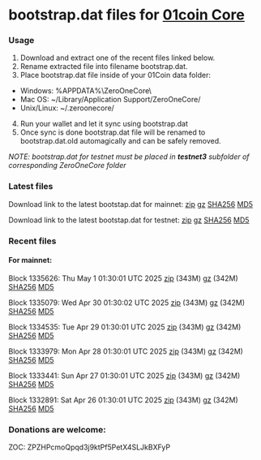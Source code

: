 # bootstrap.dat files for [01coin Core](https://01coin.io)

### Usage

1. Download and extract one of the recent files linked below.
2. Rename extracted file into filename bootstrap.dat.
3. Place bootstrap.dat file inside of your 01Coin data folder:
 - Windows: %APPDATA%\ZeroOneCore\
 - Mac OS: ~/Library/Application Support/ZeroOneCore/
 - Unix/Linux: ~/.zeroonecore/
4. Run your wallet and let it sync using bootstrap.dat
5. Once sync is done bootstrap.dat file will be renamed to bootstrap.dat.old automagically and can be safely removed.

_NOTE: bootstrap.dat for testnet must be placed in **testnet3** subfolder of corresponding ZeroOneCore folder_

### Latest files
Download link to the latest bootstap.dat for mainnet: [zip](https://files.01coin.io/mainnet/bootstrap.dat.zip) [gz](https://files.01coin.io/mainnet/bootstrap.dat.tar.gz) [SHA256](https://files.01coin.io/mainnet/sha256.txt) [MD5](https://files.01coin.io/mainnet/md5.txt)

Download link to the latest bootstap.dat for testnet: [zip](https://files.01coin.io/testnet/bootstrap.dat.zip) [gz](https://files.01coin.io/testnet/bootstrap.dat.tar.gz) [SHA256](https://files.01coin.io/testnet/sha256.txt) [MD5](https://files.01coin.io/testnet/md5.txt)

### Recent files

#### For mainnet:

Block 1335626: Thu May  1 01:30:01 UTC 2025 [zip](https://files.01coin.io/mainnet/2025-05-01/bootstrap.dat.zip) (343M) [gz](https://files.01coin.io/mainnet/2025-05-01/bootstrap.dat.tar.gz) (342M) [SHA256](https://files.01coin.io/mainnet/2025-05-01/sha256.txt) [MD5](https://files.01coin.io/mainnet/2025-05-01/md5.txt)

Block 1335079: Wed Apr 30 01:30:02 UTC 2025 [zip](https://files.01coin.io/mainnet/2025-04-30/bootstrap.dat.zip) (343M) [gz](https://files.01coin.io/mainnet/2025-04-30/bootstrap.dat.tar.gz) (342M) [SHA256](https://files.01coin.io/mainnet/2025-04-30/sha256.txt) [MD5](https://files.01coin.io/mainnet/2025-04-30/md5.txt)

Block 1334535: Tue Apr 29 01:30:01 UTC 2025 [zip](https://files.01coin.io/mainnet/2025-04-29/bootstrap.dat.zip) (343M) [gz](https://files.01coin.io/mainnet/2025-04-29/bootstrap.dat.tar.gz) (342M) [SHA256](https://files.01coin.io/mainnet/2025-04-29/sha256.txt) [MD5](https://files.01coin.io/mainnet/2025-04-29/md5.txt)

Block 1333979: Mon Apr 28 01:30:01 UTC 2025 [zip](https://files.01coin.io/mainnet/2025-04-28/bootstrap.dat.zip) (343M) [gz](https://files.01coin.io/mainnet/2025-04-28/bootstrap.dat.tar.gz) (342M) [SHA256](https://files.01coin.io/mainnet/2025-04-28/sha256.txt) [MD5](https://files.01coin.io/mainnet/2025-04-28/md5.txt)

Block 1333441: Sun Apr 27 01:30:01 UTC 2025 [zip](https://files.01coin.io/mainnet/2025-04-27/bootstrap.dat.zip) (343M) [gz](https://files.01coin.io/mainnet/2025-04-27/bootstrap.dat.tar.gz) (342M) [SHA256](https://files.01coin.io/mainnet/2025-04-27/sha256.txt) [MD5](https://files.01coin.io/mainnet/2025-04-27/md5.txt)

Block 1332891: Sat Apr 26 01:30:01 UTC 2025 [zip](https://files.01coin.io/mainnet/2025-04-26/bootstrap.dat.zip) (343M) [gz](https://files.01coin.io/mainnet/2025-04-26/bootstrap.dat.tar.gz) (342M) [SHA256](https://files.01coin.io/mainnet/2025-04-26/sha256.txt) [MD5](https://files.01coin.io/mainnet/2025-04-26/md5.txt)


### Donations are welcome:

ZOC: ZPZHPcmoQpqd3j9ktPf5PetX4SLJkBXFyP
